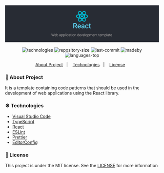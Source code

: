<p align="center">
  <img src="https://raw.githubusercontent.com/jhonatanffelipe/ReactTemplate/master/assets/Banner.png">
</p>

    
<p align="center">
   <img alt="technologies" src="https://img.shields.io/github/languages/count/jhonatanffelipe/github-explorer?color=a8a8b3">
   <img alt="repository-size" src="https://img.shields.io/github/repo-size/jhonatanffelipe/github-explorer?color=a8a8b3">
   <img alt="last-commit" src="https://img.shields.io/github/last-commit/jhonatanffelipe/github-explorer?color=a8a8b3">
   <img alt="madeby" src="https://img.shields.io/badge/made%20by-jhonatanffelipe-%20?color=a8a8b3">
   <img alt="languages-top" src="https://img.shields.io/github/languages/top/jhonatanffelipe/github-explorer?color=a8a8b3">
</p> 

<p align="center">
  <a href="#rocket-about-project">About Project</a>&nbsp;&nbsp;&nbsp;|&nbsp;&nbsp;&nbsp;
  <a href="#gear-technologies">Technologies</a>&nbsp;&nbsp;&nbsp;|&nbsp;&nbsp;&nbsp;
  <a href="#memo-license">License</a>&nbsp;&nbsp;&nbsp;
</p>

   
### :rocket: About Project

It is a template containing code patterns that should be used in the development of web applications using the React library.


### :gear: Technologies

- [Visual Studio Code](https://code.visualstudio.com/)
- [TypeScript](https://www.typescriptlang.org/)
- [React](https://pt-br.reactjs.org/)
- [ESLint](https://eslint.org/)
- [Prettier](https://prettier.io/)
- [EditorConfig](https://editorconfig.org/)

### :memo: License

This project is under the MIT license. See the [LICENSE](https://github.com/jhonatanffelipe/ReactTemplate/blob/master/LICENSE) for more information



